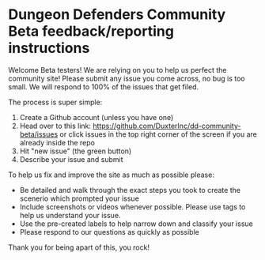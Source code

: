 Dungeon Defenders Community Beta feedback/reporting instructions
=================
Welcome Beta testers! We are relying on you to help us perfect the community site! Please submit any issue you come across, no bug is too small. We will respond to 100% of the issues that get filed. 

The process is super simple:
1. Create a Github account (unless you have one)
2. Head over to this link: https://github.com/DuxterInc/dd-community-beta/issues or click issues in the top right corner of the screen if you are already inside the repo
3. Hit "new issue" (the green button)
4. Describe your issue and submit

To help us fix and improve the site as much as possible please:
- Be detailed and walk through the exact steps you took to create the scenerio which prompted your issue
- Include screenshots or videos whenever possible. Please use tags to help us understand your issue. 
- Use the pre-created labels to help narrow down and classify your issue
- Please respond to our questions as quickly as possible

Thank you for being apart of this, you rock!
